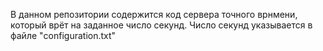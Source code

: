 В данном репозитории содержится код сервера точного врнмени,
который врёт на заданное число секунд.
Число секунд указывается в файле "configuration.txt"